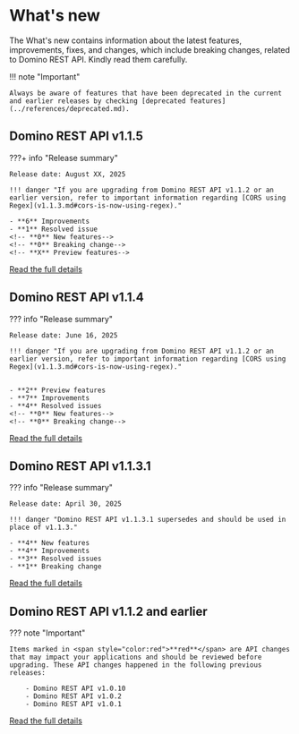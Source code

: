 # What's new

The What's new contains information about the latest features, improvements, fixes, and changes, which include breaking changes, related to Domino REST API. Kindly read them carefully.

!!! note "Important"

    Always be aware of features that have been deprecated in the current and earlier releases by checking [deprecated features](../references/deprecated.md).

## Domino REST API v1.1.5

???+ info "Release summary"

    Release date: August XX, 2025

    !!! danger "If you are upgrading from Domino REST API v1.1.2 or an earlier version, refer to important information regarding [CORS using Regex](v1.1.3.md#cors-is-now-using-regex)."

    - **6** Improvements
    - **1** Resolved issue
    <!-- **0** New features-->
    <!-- **0** Breaking change-->
    <!-- **X** Preview features-->

[Read the full details](v1.1.5.md)

## Domino REST API v1.1.4

??? info "Release summary"

    Release date: June 16, 2025

    !!! danger "If you are upgrading from Domino REST API v1.1.2 or an earlier version, refer to important information regarding [CORS using Regex](v1.1.3.md#cors-is-now-using-regex)."


    - **2** Preview features
    - **7** Improvements
    - **4** Resolved issues
    <!-- **0** New features-->
    <!-- **0** Breaking change-->

[Read the full details](v1.1.4.md)

## Domino REST API v1.1.3.1

??? info "Release summary"

    Release date: April 30, 2025
    
    !!! danger "Domino REST API v1.1.3.1 supersedes and should be used in place of v1.1.3." 

    - **4** New features
    - **4** Improvements
    - **3** Resolved issues
    - **1** Breaking change

[Read the full details](v1.1.3.md)

## Domino REST API v1.1.2 and earlier

??? note "Important"

    Items marked in <span style="color:red">**red**</span> are API changes that may impact your applications and should be reviewed before upgrading. These API changes happened in the following previous releases:

        - Domino REST API v1.0.10
        - Domino REST API v1.0.2
        - Domino REST API v1.0.1

[Read the full details](whatisnew.md)

<!--
- Released: [insert release date]
- [insert number] New features
- [insert number] Improvements
- [insert number] Resolved issues
- [insert number] Changes
- [insert number] Breaking changes
-->